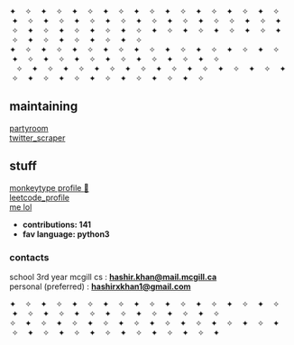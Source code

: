 ✦ &nbsp; &nbsp;✧ &nbsp; &nbsp;✦ &nbsp; &nbsp;✧ &nbsp; &nbsp;✦ &nbsp; &nbsp;✧ &nbsp; &nbsp;✦ &nbsp; &nbsp;✧ &nbsp; &nbsp;✦ &nbsp; &nbsp;✧ &nbsp; &nbsp;✦ &nbsp; &nbsp;✧ &nbsp; &nbsp;✦ &nbsp; &nbsp;✧ &nbsp; &nbsp;✦ &nbsp; &nbsp;✧ &nbsp; &nbsp;✦ &nbsp; &nbsp;✧ &nbsp; &nbsp;✦ &nbsp; &nbsp;✧ &nbsp; &nbsp;✦ &nbsp; &nbsp;✧ &nbsp; &nbsp;✦ &nbsp; &nbsp;✧ &nbsp; &nbsp;✦ &nbsp; &nbsp;✧ &nbsp; &nbsp;✦ &nbsp; &nbsp;✧ &nbsp; &nbsp;✦ &nbsp; &nbsp;✧ &nbsp; &nbsp;✦ &nbsp; &nbsp;✧ 
&nbsp; &nbsp;✧ &nbsp; &nbsp;✦ &nbsp; &nbsp;✧ &nbsp; &nbsp;✦ &nbsp; &nbsp;✧ &nbsp; &nbsp;✦ &nbsp; &nbsp;✧ &nbsp; &nbsp;✦ &nbsp; &nbsp;✧ &nbsp; &nbsp;✦ &nbsp; &nbsp;✧ &nbsp; &nbsp;✦ &nbsp; &nbsp;✧ &nbsp; &nbsp;✦ &nbsp; &nbsp;✧ &nbsp; &nbsp;✦ &nbsp; &nbsp;✧ &nbsp; &nbsp;✦ &nbsp; &nbsp;✧ &nbsp; &nbsp;✦ &nbsp; &nbsp;✧ &nbsp; &nbsp;✦ &nbsp; &nbsp;✧ &nbsp; &nbsp;✦ &nbsp; &nbsp;✧ &nbsp; &nbsp;✦ &nbsp; &nbsp;✧ &nbsp; &nbsp;✦ &nbsp; &nbsp;✧ &nbsp; &nbsp;✦ &nbsp; &nbsp;✧  
✦ &nbsp; &nbsp;✧ &nbsp; &nbsp;✦ &nbsp; &nbsp;✧ &nbsp; &nbsp;✦ &nbsp; &nbsp;✧ &nbsp; &nbsp;✦ &nbsp; &nbsp;✧ &nbsp; &nbsp;✦ &nbsp; &nbsp;✧ &nbsp; &nbsp;✦ &nbsp; &nbsp;✧ &nbsp; &nbsp;✦ &nbsp; &nbsp;✧ &nbsp; &nbsp;✦ &nbsp; &nbsp;✧ &nbsp; &nbsp;✦ &nbsp; &nbsp;✧ &nbsp; &nbsp;✦ &nbsp; &nbsp;✧ &nbsp; &nbsp;✦ &nbsp; &nbsp;✧ &nbsp; &nbsp;✦ &nbsp; &nbsp;✧ &nbsp; &nbsp;✦ &nbsp; &nbsp;✧ &nbsp; &nbsp;✦ &nbsp; &nbsp;✧ &nbsp; &nbsp;✦ &nbsp; &nbsp;✧ &nbsp; &nbsp;✦ &nbsp; &nbsp;✧  
&nbsp; &nbsp;✧ &nbsp; &nbsp;✦ &nbsp; &nbsp;✧ &nbsp; &nbsp;✦ &nbsp; &nbsp;✧ &nbsp; &nbsp;✦ &nbsp; &nbsp;✧ &nbsp; &nbsp;✦ &nbsp; &nbsp;✧ &nbsp; &nbsp;✦ &nbsp; &nbsp;✧ &nbsp; &nbsp;✦ &nbsp; &nbsp;✧ &nbsp; &nbsp;✦ &nbsp; &nbsp;✧ &nbsp; &nbsp;✦ &nbsp; &nbsp;✧ &nbsp; &nbsp;✦ &nbsp; &nbsp;✧ &nbsp; &nbsp;✦ &nbsp; &nbsp;✧ &nbsp; &nbsp;✦ &nbsp; &nbsp;✧ &nbsp; &nbsp;✦ &nbsp; &nbsp;✧ &nbsp; &nbsp;✦ &nbsp; &nbsp;✧ &nbsp; &nbsp;✦ &nbsp; &nbsp;✧ &nbsp; &nbsp;✦ &nbsp; &nbsp;✧  


## maintaining
[partyroom](https://github.com/hashirkz/partyroom)  
[twitter_scraper](https://github.com/hashirkz/twitter_scraper)  

## stuff
[monkeytype profile :rat: ](https://monkeytype.com/profile/sleepyzzzz)  
[leetcode_profile](https://leetcode.com/zzzsleepyzz/)  
[me lol](https://hashirkz.github.io/hashir_kz/)  
- **contributions: 141**
- **fav language: python3**  

### contacts
school 3rd year mcgill cs : **hashir.khan@mail.mcgill.ca**  
personal (preferred) : **hashirxkhan1@gmail.com**  
  
✦ &nbsp; &nbsp;✧ &nbsp; &nbsp;✦ &nbsp; &nbsp;✧ &nbsp; &nbsp;✦ &nbsp; &nbsp;✧ &nbsp; &nbsp;✦ &nbsp; &nbsp;✧ &nbsp; &nbsp;✦ &nbsp; &nbsp;✧ &nbsp; &nbsp;✦ &nbsp; &nbsp;✧ &nbsp; &nbsp;✦ &nbsp; &nbsp;✧ &nbsp; &nbsp;✦ &nbsp; &nbsp;✧ &nbsp; &nbsp;✦ &nbsp; &nbsp;✧ &nbsp; &nbsp;✦ &nbsp; &nbsp;✧ &nbsp; &nbsp;✦ &nbsp; &nbsp;✧ &nbsp; &nbsp;✦ &nbsp; &nbsp;✧ &nbsp; &nbsp;✦ &nbsp; &nbsp;✧ &nbsp; &nbsp;✦ &nbsp; &nbsp;✧ &nbsp; &nbsp;✦ &nbsp; &nbsp;✧ &nbsp; &nbsp;✦ &nbsp; &nbsp;✧    
✧ &nbsp; &nbsp;✦ &nbsp; &nbsp;✧ &nbsp; &nbsp;✦ &nbsp; &nbsp;✧ &nbsp; &nbsp;✦ &nbsp; &nbsp;✧ &nbsp; &nbsp;✦ &nbsp; &nbsp;✧ &nbsp; &nbsp;✦ &nbsp; &nbsp;✧ &nbsp; &nbsp;✦ &nbsp; &nbsp;✧ &nbsp; &nbsp;✦ &nbsp; &nbsp;✧ &nbsp; &nbsp;✦ &nbsp; &nbsp;✧ &nbsp; &nbsp;✦ &nbsp; &nbsp;✧ &nbsp; &nbsp;✦ &nbsp; &nbsp;✧ &nbsp; &nbsp;✦ &nbsp; &nbsp;✧ &nbsp; &nbsp;✦ &nbsp; &nbsp;✧ &nbsp; &nbsp;✦ &nbsp; &nbsp;✧ &nbsp; &nbsp;✦ &nbsp; &nbsp;✧ &nbsp; &nbsp;✦ &nbsp; &nbsp;✧ &nbsp; &nbsp;✦  
<!---
hashirkz/hashirkz is a ✨ special ✨ repository because its `README.md` (this file) appears on your GitHub profile.
You can click the Preview link to take a look at your changes.
--->
